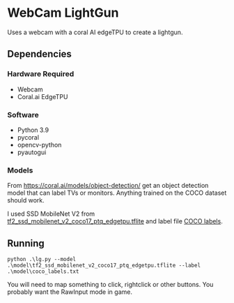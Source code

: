 # WebCam LightGun

Uses a webcam with a coral AI edgeTPU to create a lightgun.

## Dependencies

### Hardware Required
* Webcam
* Coral.ai EdgeTPU

### Software
* Python 3.9
* pycoral
* opencv-python
* pyautogui

### Models
From https://coral.ai/models/object-detection/ get an object detection model that can label TVs or monitors. Anything trained on the COCO dataset should work.

I used SSD MobileNet V2 from [tf2_ssd_mobilenet_v2_coco17_ptq_edgetpu.tflite](https://raw.githubusercontent.com/google-coral/test_data/master/tf2_ssd_mobilenet_v2_coco17_ptq_edgetpu.tflite) and label file [COCO labels](https://raw.githubusercontent.com/google-coral/test_data/master/coco_labels.txt).

## Running

`python .\lg.py --model .\model\tf2_ssd_mobilenet_v2_coco17_ptq_edgetpu.tflite --label .\model\coco_labels.txt`

You will need to map something to click, rightclick or other buttons. You probably want the RawInput mode in game.